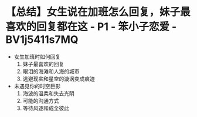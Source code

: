 # 【总结】女生说在加班怎么回复，妹子最喜欢的回复都在这 - P1 - 笨小子恋爱 - BV1j5411s7MQ

-   女生加班时如何回复
    1.  妹子最喜欢的回复
    2.  眼泪的海滩和人海的城市
    3.  逃避现实和星空的漩涡变成痕迹
-   未遇见你的时空巨影
    1.  海波的温柔和失去光阴
    2.  可能的沟通方式
    3.  等待风逐和成全彼此